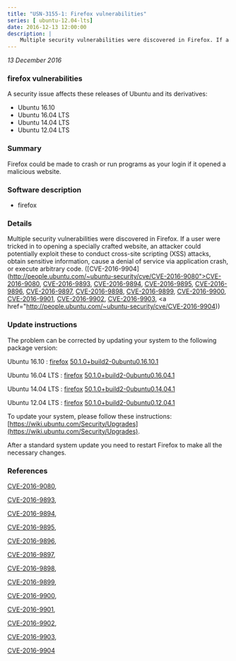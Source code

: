 ```yaml
---
title: "USN-3155-1: Firefox vulnerabilities"
series: [ ubuntu-12.04-lts]
date: 2016-12-13 12:00:00
description: |
    Multiple security vulnerabilities were discovered in Firefox. If a user were tricked in to opening a specially crafted website, an attacker could potentially exploit these to conduct cross-site scripting (XSS) attacks, obtain sensitive information, cause a denial of service via application crash, or execute arbitrary code. ([CVE-2016-9904](http://people.ubuntu.com/~ubuntu-security/cve/CVE-2016-9080">CVE-2016-9080</a>, <a href="http://people.ubuntu.com/~ubuntu-security/cve/CVE-2016-9893">CVE-2016-9893</a>, <a href="http://people.ubuntu.com/~ubuntu-security/cve/CVE-2016-9894">CVE-2016-9894</a>, <a href="http://people.ubuntu.com/~ubuntu-security/cve/CVE-2016-9895">CVE-2016-9895</a>, <a href="http://people.ubuntu.com/~ubuntu-security/cve/CVE-2016-9896">CVE-2016-9896</a>, <a href="http://people.ubuntu.com/~ubuntu-security/cve/CVE-2016-9897">CVE-2016-9897</a>, <a href="http://people.ubuntu.com/~ubuntu-security/cve/CVE-2016-9898">CVE-2016-9898</a>, <a href="http://people.ubuntu.com/~ubuntu-security/cve/CVE-2016-9899">CVE-2016-9899</a>, <a href="http://people.ubuntu.com/~ubuntu-security/cve/CVE-2016-9900">CVE-2016-9900</a>, <a href="http://people.ubuntu.com/~ubuntu-security/cve/CVE-2016-9901">CVE-2016-9901</a>, <a href="http://people.ubuntu.com/~ubuntu-security/cve/CVE-2016-9902">CVE-2016-9902</a>, <a href="http://people.ubuntu.com/~ubuntu-security/cve/CVE-2016-9903">CVE-2016-9903</a>, <a href="http://people.ubuntu.com/~ubuntu-security/cve/CVE-2016-9904)) 
--- 
```

 
 

*13 December 2016*

### firefox vulnerabilities

A security issue affects these releases of Ubuntu and its derivatives:

* Ubuntu 16.10
* Ubuntu 16.04 LTS
* Ubuntu 14.04 LTS
* Ubuntu 12.04 LTS

### Summary

Firefox could be made to crash or run programs as your login if it opened a malicious website.

### Software description

* firefox 

### Details

Multiple security vulnerabilities were discovered in Firefox. If a user were tricked in to opening a specially crafted website, an attacker could potentially exploit these to conduct cross-site scripting (XSS) attacks, obtain sensitive information, cause a denial of service via application crash, or execute arbitrary code. ([CVE-2016-9904](http://people.ubuntu.com/~ubuntu-security/cve/CVE-2016-9080">CVE-2016-9080</a>, <a href="http://people.ubuntu.com/~ubuntu-security/cve/CVE-2016-9893">CVE-2016-9893</a>, <a href="http://people.ubuntu.com/~ubuntu-security/cve/CVE-2016-9894">CVE-2016-9894</a>, <a href="http://people.ubuntu.com/~ubuntu-security/cve/CVE-2016-9895">CVE-2016-9895</a>, <a href="http://people.ubuntu.com/~ubuntu-security/cve/CVE-2016-9896">CVE-2016-9896</a>, <a href="http://people.ubuntu.com/~ubuntu-security/cve/CVE-2016-9897">CVE-2016-9897</a>, <a href="http://people.ubuntu.com/~ubuntu-security/cve/CVE-2016-9898">CVE-2016-9898</a>, <a href="http://people.ubuntu.com/~ubuntu-security/cve/CVE-2016-9899">CVE-2016-9899</a>, <a href="http://people.ubuntu.com/~ubuntu-security/cve/CVE-2016-9900">CVE-2016-9900</a>, <a href="http://people.ubuntu.com/~ubuntu-security/cve/CVE-2016-9901">CVE-2016-9901</a>, <a href="http://people.ubuntu.com/~ubuntu-security/cve/CVE-2016-9902">CVE-2016-9902</a>, <a href="http://people.ubuntu.com/~ubuntu-security/cve/CVE-2016-9903">CVE-2016-9903</a>, <a href="http://people.ubuntu.com/~ubuntu-security/cve/CVE-2016-9904)) 

### Update instructions

The problem can be corrected by updating your system to the following package version:

Ubuntu 16.10
 : [firefox](https://launchpad.net/ubuntu/+source/firefox) <span> [50.1.0+build2-0ubuntu0.16.10.1](https://launchpad.net/ubuntu/+source/firefox/50.1.0+build2-0ubuntu0.16.10.1) </span> 

Ubuntu 16.04 LTS
 : [firefox](https://launchpad.net/ubuntu/+source/firefox) <span> [50.1.0+build2-0ubuntu0.16.04.1](https://launchpad.net/ubuntu/+source/firefox/50.1.0+build2-0ubuntu0.16.04.1) </span> 

Ubuntu 14.04 LTS
 : [firefox](https://launchpad.net/ubuntu/+source/firefox) <span> [50.1.0+build2-0ubuntu0.14.04.1](https://launchpad.net/ubuntu/+source/firefox/50.1.0+build2-0ubuntu0.14.04.1) </span> 

Ubuntu 12.04 LTS
 : [firefox](https://launchpad.net/ubuntu/+source/firefox) <span> [50.1.0+build2-0ubuntu0.12.04.1](https://launchpad.net/ubuntu/+source/firefox/50.1.0+build2-0ubuntu0.12.04.1) </span> 

To update your system, please follow these instructions: [https://wiki.ubuntu.com/Security/Upgrades](https://wiki.ubuntu.com/Security/Upgrades).

After a standard system update you need to restart Firefox to make all the necessary changes. 

### References

 
 [CVE-2016-9080](http://people.ubuntu.com/~ubuntu-security/cve/CVE-2016-9080), 

 [CVE-2016-9893](http://people.ubuntu.com/~ubuntu-security/cve/CVE-2016-9893), 

 [CVE-2016-9894](http://people.ubuntu.com/~ubuntu-security/cve/CVE-2016-9894), 

 [CVE-2016-9895](http://people.ubuntu.com/~ubuntu-security/cve/CVE-2016-9895), 

 [CVE-2016-9896](http://people.ubuntu.com/~ubuntu-security/cve/CVE-2016-9896), 

 [CVE-2016-9897](http://people.ubuntu.com/~ubuntu-security/cve/CVE-2016-9897), 

 [CVE-2016-9898](http://people.ubuntu.com/~ubuntu-security/cve/CVE-2016-9898), 

 [CVE-2016-9899](http://people.ubuntu.com/~ubuntu-security/cve/CVE-2016-9899), 

 [CVE-2016-9900](http://people.ubuntu.com/~ubuntu-security/cve/CVE-2016-9900), 

 [CVE-2016-9901](http://people.ubuntu.com/~ubuntu-security/cve/CVE-2016-9901), 

 [CVE-2016-9902](http://people.ubuntu.com/~ubuntu-security/cve/CVE-2016-9902), 

 [CVE-2016-9903](http://people.ubuntu.com/~ubuntu-security/cve/CVE-2016-9903), 

 [CVE-2016-9904](http://people.ubuntu.com/~ubuntu-security/cve/CVE-2016-9904)
 

